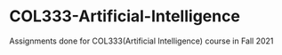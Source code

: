 # COL333-Artificial-Intelligence
Assignments done for COL333(Artificial Intelligence) course in Fall 2021
